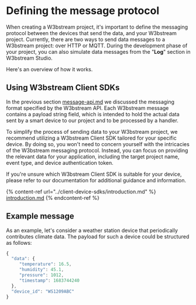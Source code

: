 # Defining the message protocol

When creating a W3bstream project, it's important to define the messaging protocol between the devices that send the data, and your W3bstream project. Currently, there are two ways to send data messages to a W3bstream project: over HTTP or MQTT. During the development phase of your project, you can also simulate data messages from the "**Log**" section in W3bstream Studio.

Here's an overview of how it works.

## Using W3bstream Client SDKs

In the previous section [message-api.md](../get-started/basic-concepts/message-api.md "mention") we discussed the messaging format specified by the W3bstream API. Each W3bstream message contains a payload string field, which is intended to hold the actual data sent by a smart device to our project and to be processed by a handler.

To simplify the process of sending data to your W3bstream project, we recommend utilizing a W3bstream Client SDK tailored for your specific device. By doing so, you won't need to concern yourself with the intricacies of the W3bstream messaging protocol. Instead, you can focus on providing the relevant data for your application, including the target project name, event type, and device authentication token.

If you're unsure which W3bstream Client SDK is suitable for your device, please refer to our documentation for additional guidance and information.

{% content-ref url="../client-device-sdks/introduction.md" %}
[introduction.md](../client-device-sdks/introduction.md)
{% endcontent-ref %}

## Example message

As an example, let's consider a weather station device that periodically contributes climate data. The payload for such a device could be structured as follows:

```javascript
{
  "data": {
     "temperature": 16.5,
     "humidity": 45.1,
     "pressure": 1012,
     "timestamp": 1683744240
  },
  "device_id": "WS1209ABC"
} 
```
